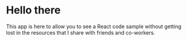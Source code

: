 # Hello there

This app is here to allow you to see a React code sample without getting lost in the resources that I share with friends and co-workers.
